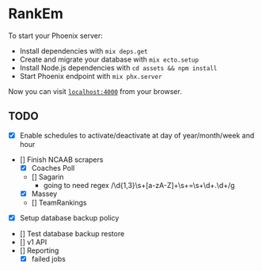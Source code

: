 # RankEm

To start your Phoenix server:

  * Install dependencies with `mix deps.get`
  * Create and migrate your database with `mix ecto.setup`
  * Install Node.js dependencies with `cd assets && npm install`
  * Start Phoenix endpoint with `mix phx.server`

Now you can visit [`localhost:4000`](http://localhost:4000) from your browser.

## TODO
- [X] Enable schedules to activate/deactivate at day of year/month/week and hour
- [] Finish NCAAB scrapers
  - [X] Coaches Poll
  - [] Sagarin
    - going to need regex  /\d{1,3}\s+[a-zA-Z]+\s+=\s+\d+\.\d+/g
  - [X] Massey
  - [] TeamRankings
- [X] Setup database backup policy
- [] Test database backup restore
- [] v1 API
- [] Reporting
  - [X] failed jobs
